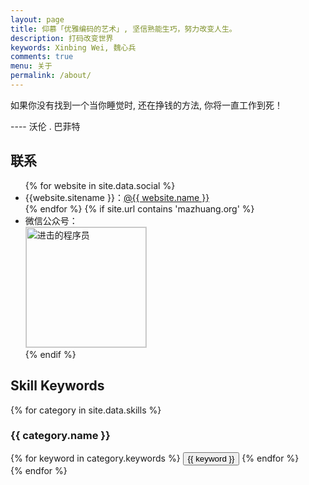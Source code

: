 ```yaml
---
layout: page
title: 仰慕「优雅编码的艺术」, 坚信熟能生巧，努力改变人生。
description: 打码改变世界
keywords: Xinbing Wei, 魏心兵
comments: true
menu: 关于
permalink: /about/
---
```


如果你没有找到一个当你睡觉时, 还在挣钱的方法, 你将一直工作到死！ 

---- 沃伦 . 巴菲特

## 联系

<ul>
{% for website in site.data.social %}
<li>{{website.sitename }}：<a href="{{ website.url }}" target="_blank">@{{ website.name }}</a></li>
{% endfor %}
{% if site.url contains 'mazhuang.org' %}
<li>
微信公众号：<br />
<img style="height:192px;width:192px;border:1px solid lightgrey;" src="{{ site.url }}/assets/images/qrcode.jpg" alt="进击的程序员" />
</li>
{% endif %}
</ul>


## Skill Keywords

{% for category in site.data.skills %}
### {{ category.name }}
<div class="btn-inline">
{% for keyword in category.keywords %}
<button class="btn btn-outline" type="button">{{ keyword }}</button>
{% endfor %}
</div>
{% endfor %}

